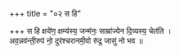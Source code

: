 +++
title = "०२ स हि"

+++
स हि क्षये॑ण॒ क्षम्य॑स्य॒ जन्म॑नः॒ साम्रा॑ज्येन दि॒व्यस्य॒ चेत॑ति ।  
अव॒न्नव॑न्ती॒रुप॑ नो॒ दुर॑श्चरानमी॒वो रु॑द्र॒ जासु॑ नो भव ॥